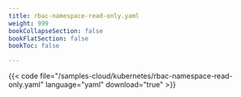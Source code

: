 ```yaml
---
title: rbac-namespace-read-only.yaml
weight: 999
bookCollapseSection: false
bookFlatSection: false
bookToc: false

---
```


{{< code file="/samples-cloud/kubernetes/rbac-namespace-read-only.yaml" language="yaml" download="true" >}}

